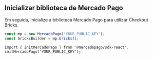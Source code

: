 ## Inicializar biblioteca de Mercado Pago

Em seguida, inicialize a biblioteca Mercado Pago para utilizar Checkout Bricks.

```Javascript
const mp = new MercadoPago('YOUR_PUBLIC_KEY');
const bricksBuilder = mp.bricks();
```

```react-jsx
import { initMercadoPago } from '@mercadopago/sdk-react';
initMercadoPago('YOUR_PUBLIC_KEY');
```